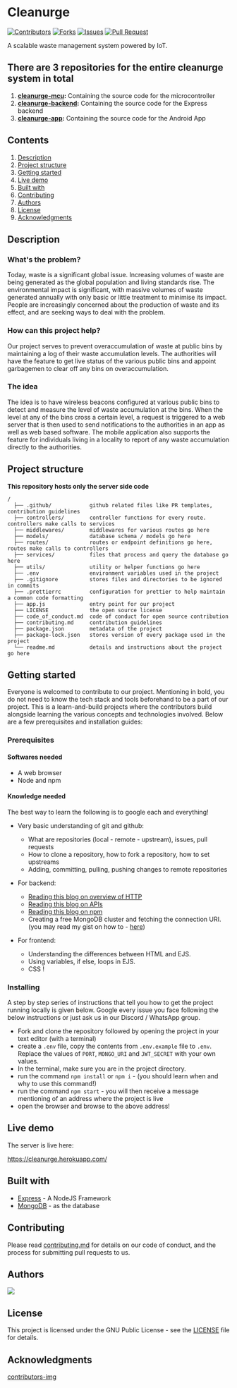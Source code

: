 # Cleanurge

[![Contributors](https://img.shields.io/github/contributors/dsckgec/cleanurge-backend.svg)](https://github.com/dsckgec/cleanurge-backend/graphs/contributors) [![Forks](https://img.shields.io/github/forks/dsckgec/cleanurge-backend.svg)](https://github.com/dsckgec/cleanurge-backend/network/members) [![Issues](https://img.shields.io/github/issues/dsckgec/cleanurge-backend.svg)](https://github.com/dsckgec/cleanurge-backend/issues) [![Pull Request](https://img.shields.io/github/issues-pr-closed-raw/dsckgec/cleanurge-backend)](https://github.com/dsckgec/cleanurge-backend/pulls)

A scalable waste management system powered by IoT.

## There are 3 repositories for the entire cleanurge system in total

1. **[cleanurge-mcu](https://github.com/DSCKGEC/cleanurge-mcu):** Containing the source code for the microcontroller
2. **[cleanurge-backend](https://github.com/DSCKGEC/cleanurge-backend):** Containing the source code for the Express backend
3. **[cleanurge-app](https://github.com/DSCKGEC/cleanurge-app):** Containing the source code for the Android App

## Contents

1. [Description](#description)
1. [Project structure](#project-structure)
1. [Getting started](#getting-started)
1. [Live demo](#live-demo)
1. [Built with](#built-with)
1. [Contributing](#contributing)
1. [Authors](#authors)
1. [License](#license)
1. [Acknowledgments](#acknowledgments)

## Description

### What's the problem?

Today, waste is a significant global issue. Increasing volumes of waste are being generated as the global population and living standards rise.
The environmental impact is significant, with massive volumes of waste generated annually with only basic or little treatment to minimise its impact. People are increasingly concerned about the production of waste and its effect, and are seeking ways to deal with the problem.

### How can this project help?

Our project serves to prevent overaccumulation of waste at public bins by maintaining a log of their waste accumulation levels. The authorities will have the feature to get live status of the various public bins and appoint garbagemen to clear off any bins on overaccumulation.

### The idea

The idea is to have wireless beacons configured at various public bins to detect and measure the level of waste accumulation at the bins. When the level at any of the bins cross a certain level, a request is triggered to a web server that is then used to send notifications to the authorities in an app as well as web based software. The mobile application also supports the feature for individuals living in a locality to report of any waste accumulation directly to the authorities.

## Project structure

**This repository hosts only the server side code**

```
/
  ├── .github/            github related files like PR templates, contribution guidelines
  ├── controllers/        controller functions for every route. controllers make calls to services
  ├── middlewares/        middlewares for various routes go here
  ├── models/             database schema / models go here
  ├── routes/             routes or endpoint definitions go here, routes make calls to controllers
  ├── services/           files that process and query the database go here
  ├── utils/              utility or helper functions go here
  ├── .env                environment variables used in the project
  ├── .gitignore          stores files and directories to be ignored in commits
  ├── .prettierrc         configuration for prettier to help maintain a common code formatting
  ├── app.js              entry point for our project
  ├── LICENSE             the open source license
  ├── code_of_conduct.md  code of conduct for open source contribution
  ├── contributing.md     contribution guidelines
  ├── package.json        metadata of the project
  ├── package-lock.json   stores version of every package used in the project
  └── readme.md           details and instructions about the project go here
```

## Getting started

Everyone is welcomed to contribute to our project. Mentioning in bold, you do not need to know the tech stack and tools beforehand to be a part of our project. This is a learn-and-build projects where the contributors build alongside learning the various concepts and technologies involved.
Below are a few prerequisites and installation guides:

### Prerequisites

#### Softwares needed

-   A web browser
-   Node and npm

#### Knowledge needed

The best way to learn the following is to google each and everything!

-   Very basic understanding of git and github:

    -   What are repositories (local - remote - upstream), issues, pull requests
    -   How to clone a repository, how to fork a repository, how to set upstreams
    -   Adding, committing, pulling, pushing changes to remote repositories

-   For backend:

    -   [Reading this blog on overview of HTTP](https://developer.mozilla.org/en-US/docs/Web/HTTP/Overview)
    -   [Reading this blog on APIs](https://developer.mozilla.org/en-US/docs/Learn/JavaScript/Client-side_web_APIs/Introduction)
    -   [Reading this blog on npm](https://www.freecodecamp.org/news/what-is-npm-a-node-package-manager-tutorial-for-beginners/)
    -   Creating a free MongoDB cluster and fetching the connection URI. (you may read my gist on how to - [here](https://gist.github.com/singhayushh/426f10353a8051593828e92c139ebdbc))

-   For frontend:
    -   Understanding the differences between HTML and EJS.
    -   Using variables, if else, loops in EJS.
    -   CSS !

### Installing

A step by step series of instructions that tell you how to get the project running locally is given below. Google every issue you face following the below instructions or just ask us in our Discord / WhatsApp group.

-   Fork and clone the repository followed by opening the project in your text editor (with a terminal)
-   create a `.env` file, copy the contents from `.env.example` file to `.env`. Replace the values of `PORT`, `MONGO_URI` and `JWT_SECRET` with your own values.
-   In the terminal, make sure you are in the project directory.
-   run the command `npm install` or `npm i` - (you should learn when and why to use this command!)
-   run the command `npm start` - you will then receive a message mentioning of an address where the project is live
-   open the browser and browse to the above address!

## Live demo

The server is live here:

https://cleanurge.herokuapp.com/

## Built with

-   [Express](https://expressjs.com/) - A NodeJS Framework
-   [MongoDB](https://www.mongodb.com/) - as the database

## Contributing

Please read [contributing.md](contributing.md) for details on our code of conduct, and the process for submitting pull requests to us.

## Authors

<a href="https://github.com/DSCKGEC/cleanurge-backend/graphs/contributors">
  <img src="https://contrib.rocks/image?repo=DSCKGEC/cleanurge-backend" />
</a>

## License

This project is licensed under the GNU Public License - see the [LICENSE](LICENSE) file for details.

## Acknowledgments

[contributors-img](https://contrib.rocks)

